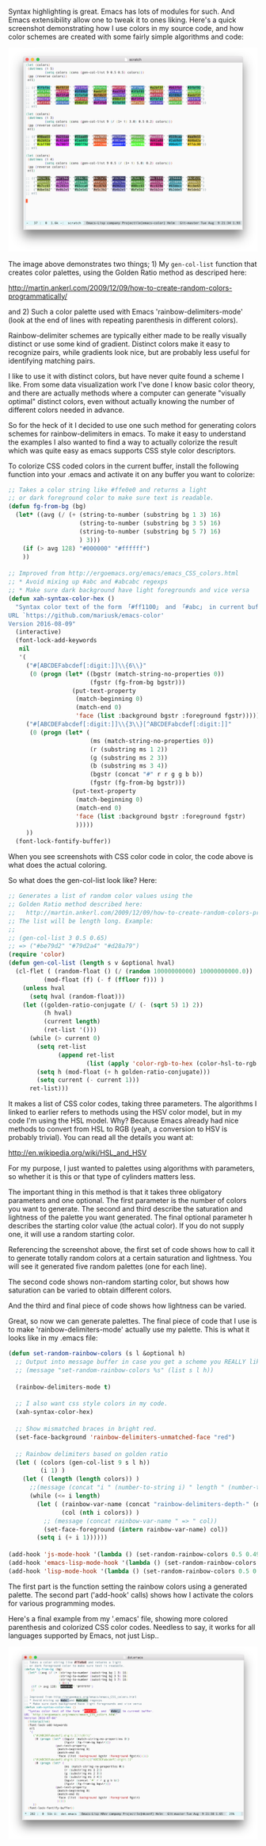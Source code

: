 Syntax highlighting is great. Emacs has lots of modules for such. And
Emacs extensibility allow one to tweak it to ones liking. Here's a
quick screenshot demonstrating how I use colors in my source code, and
how color schemes are created with some fairly simple algorithms and
code:

![](scratch.png?raw=true)

The image above demonstrates two things; 1) My `gen-col-list` function
that creates color palettes, using the Golden Ratio method as
descriped here:

http://martin.ankerl.com/2009/12/09/how-to-create-random-colors-programmatically/

and 2) Such a color palette used with Emacs 'rainbow-delimiters-mode'
(look at the end of lines with repeating parenthesis in different colors).

Rainbow-delimiter schemes are typically either made to be really
visually distinct or use some kind of gradient. Distinct colors make
it easy to recognize pairs, while gradients look nice, but are
probably less useful for identifying matching pairs.

I like to use it with distinct colors, but have never quite found a
scheme I like. From some data visualization work I've done I know
basic color theory, and there are actually methods where a computer
can generate "visually optimal" distinct colors, even without actually
knowing the number of different colors needed in advance.

So for the heck of it I decided to use one such method for generating
colors schemes for rainbow-delimiters in emacs. To make it easy to
understand the examples I also wanted to find a way to actually
colorize the result which was quite easy as emacs supports CSS style
color descriptors.

To colorize CSS coded colors in the current buffer, install the
following function into your .emacs and activate it on any buffer you
want to colorize:

```lisp
;; Takes a color string like #ffe0e0 and returns a light
;; or dark foreground color to make sure text is readable.
(defun fg-from-bg (bg)
  (let* ((avg (/ (+ (string-to-number (substring bg 1 3) 16)
                    (string-to-number (substring bg 3 5) 16)
                    (string-to-number (substring bg 5 7) 16)
                    ) 3)))
    (if (> avg 128) "#000000" "#ffffff")
    ))

;; Improved from http://ergoemacs.org/emacs/emacs_CSS_colors.html
;; * Avoid mixing up #abc and #abcabc regexps
;; * Make sure dark background have light foregrounds and vice versa
(defun xah-syntax-color-hex ()
  "Syntax color text of the form 「#ff1100」 and 「#abc」 in current buffer.
URL `https://github.com/mariusk/emacs-color'
Version 2016-08-09"
  (interactive)
  (font-lock-add-keywords
   nil
   '(
     ("#[ABCDEFabcdef[:digit:]]\\{6\\}"
      (0 (progn (let* ((bgstr (match-string-no-properties 0))
                       (fgstr (fg-from-bg bgstr)))
                  (put-text-property
                   (match-beginning 0)
                   (match-end 0)
                   'face (list :background bgstr :foreground fgstr))))))
     ("#[ABCDEFabcdef[:digit:]]\\{3\\}[^ABCDEFabcdef[:digit:]]"
      (0 (progn (let* (
                       (ms (match-string-no-properties 0))
                       (r (substring ms 1 2))
                       (g (substring ms 2 3))
                       (b (substring ms 3 4))
                       (bgstr (concat "#" r r g g b b))
                       (fgstr (fg-from-bg bgstr)))
                  (put-text-property
                   (match-beginning 0)
                   (match-end 0)
                   'face (list :background bgstr :foreground fgstr)
                   )))))
     ))
  (font-lock-fontify-buffer))
```
      
When you see screenshots with CSS color code in color, the code above
is what does the actual coloring.

So what does the gen-col-list look like? Here:

```lisp
;; Generates a list of random color values using the
;; Golden Ratio method described here:
;;   http://martin.ankerl.com/2009/12/09/how-to-create-random-colors-programmatically/
;; The list will be length long. Example:
;;
;; (gen-col-list 3 0.5 0.65)
;; => ("#be79d2" "#79d2a4" "#d28a79")
(require 'color)
(defun gen-col-list (length s v &optional hval)
  (cl-flet ( (random-float () (/ (random 10000000000) 10000000000.0))
          (mod-float (f) (- f (ffloor f))) )
    (unless hval
      (setq hval (random-float)))
    (let ((golden-ratio-conjugate (/ (- (sqrt 5) 1) 2))
          (h hval)
          (current length)
          (ret-list '()))
      (while (> current 0)
        (setq ret-list
              (append ret-list 
                      (list (apply 'color-rgb-to-hex (color-hsl-to-rgb h s v)))))
        (setq h (mod-float (+ h golden-ratio-conjugate)))
        (setq current (- current 1)))
      ret-list)))
```
      
It makes a list of CSS color codes, taking three parameters. The
algorithms I linked to earlier refers to methods using the HSV color
model, but in my code I'm using the HSL model. Why? Because Emacs
already had nice methods to convert from HSL to RGB (yeah, a
conversion to HSV is probably trivial). You can read all the details
you want at:

http://en.wikipedia.org/wiki/HSL_and_HSV

For my purpose, I just wanted to palettes using algorithms with
parameters, so whether it is this or that type of cylinders matters
less.

The important thing in this method is that it takes three obligatory
parameters and one optional. The first parameter is the number of
colors you want to generate. The second and third describe the
saturation and lightness of the palette you want generated. The final
optional parameter h describes the starting color value (the actual
color). If you do not supply one, it will use a random starting color.

Referencing the screenshot above, the first set of code shows how to
call it to generate totally random colors at a certain saturation and
lightness. You will see it generated five random palettes (one for
each line).

The second code shows non-random starting color, but shows how
saturation can be varied to obtain different colors.

And the third and final piece of code shows how lightness can be
varied.

Great, so now we can generate palettes. The final piece of code that I
use is to make 'rainbow-delimiters-mode' actually use my palette. This
is what it looks like in my .emacs file:

```lisp
(defun set-random-rainbow-colors (s l &optional h)
  ;; Output into message buffer in case you get a scheme you REALLY like.
  ;; (message "set-random-rainbow-colors %s" (list s l h))
  
  (rainbow-delimiters-mode t)

  ;; I also want css style colors in my code.
  (xah-syntax-color-hex)
  
  ;; Show mismatched braces in bright red.
  (set-face-background 'rainbow-delimiters-unmatched-face "red")

  ;; Rainbow delimiters based on golden ratio
  (let ( (colors (gen-col-list 9 s l h))
         (i 1) )
    (let ( (length (length colors)) )
      ;;(message (concat "i " (number-to-string i) " length " (number-to-string length)))
      (while (<= i length) 
        (let ( (rainbow-var-name (concat "rainbow-delimiters-depth-" (number-to-string i) "-face"))
               (col (nth i colors)) )
          ;; (message (concat rainbow-var-name " => " col))
          (set-face-foreground (intern rainbow-var-name) col))
        (setq i (+ i 1))))))

(add-hook 'js-mode-hook '(lambda () (set-random-rainbow-colors 0.5 0.49)))
(add-hook 'emacs-lisp-mode-hook '(lambda () (set-random-rainbow-colors 0.5 0.49)))
(add-hook 'lisp-mode-hook '(lambda () (set-random-rainbow-colors 0.5 0.49)))
```

The first part is the function setting the rainbow colors using a
generated palette. The second part ('add-hook' calls) shows how I
activate the colors for various programming modes.

Here's a final example from my '.emacs' file, showing more colored
parenthesis and colorized CSS color codes. Needless to say, it works
for all languages supported by Emacs, not just Lisp..

![](dotemacs.png?raw=true)
